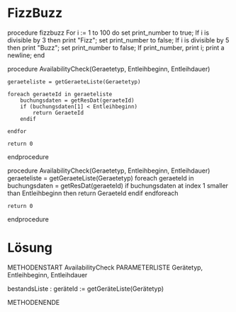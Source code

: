 # FizzBuzz
procedure fizzbuzz
  For i := 1 to 100 do
    set print_number to true;
    If i is divisible by 3 then
      print "Fizz";
      set print_number to false;
    If i is divisible by 5 then
      print "Buzz";
      set print_number to false;
    If print_number, print i;
    print a newline;
  end




procedure AvailabilityCheck(Geraetetyp, Entleihbeginn, Entleihdauer)

    geraeteliste = getGeraeteListe(Geraetetyp)

    foreach geraeteId in geraeteliste
        buchungsdaten = getResDat(geraeteId)
        if (buchungsdaten[1] < Entleihbeginn)
            return GeraeteId
        endif

    endfor

    return 0
endprocedure
        



procedure AvailabilityCheck(Geraetetyp, Entleihbeginn, Entleihdauer)
    geraeteliste = getGeraeteListe(Geraetetyp)
    foreach geraeteId in 
        buchungsdaten = getResDat(geraeteId)
        if buchungsdaten at index 1 smaller than Entleihbeginn then
            return GeraeteId
        endif
    endforeach

    return 0
endprocedure



# Lösung

METHODENSTART AvailabilityCheck PARAMETERLISTE Gerätetyp, Entleihbeginn, Entleihdauer

bestandsListe : geräteId := getGeräteListe(Gerätetyp)


METHODENENDE
